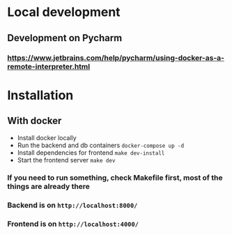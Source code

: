 # Local development

## Development on Pycharm

### https://www.jetbrains.com/help/pycharm/using-docker-as-a-remote-interpreter.html

# Installation

## With docker

- Install docker locally
- Run the backend and db containers `docker-compose up -d`
- Install dependencies for frontend `make dev-install`
- Start the frontend server `make dev`

### If you need to run something, check Makefile first, most of the things are already there

### Backend is on `http://localhost:8000/`

### Frontend is on `http://localhost:4000/`
